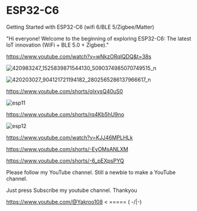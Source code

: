 # ESP32-C6
Getting Started with ESP32-C6 (wifi 6/BLE 5/Zigbee/Matter)

"Hi everyone! Welcome to the beginning of exploring ESP32-C6: The latest IoT innovation (WiFi + BLE 5.0 + Zigbee)."

https://www.youtube.com/watch?v=wNkzORqIQDQ&t=38s

![420983247_1525839871544130_5090374985070749515_n](https://github.com/YakrooThai/ESP32-C6/assets/56666070/8ca3e7ba-08e1-4bc8-a946-3c3203b8e9c0)


![420203027_904121721194182_2802565286137966617_n](https://github.com/YakrooThai/ESP32-C6/assets/56666070/591dda36-88b0-45b5-84b3-2b02598288da)

https://www.youtube.com/shorts/oIxysQ40uS0

![esp11](https://github.com/YakrooThai/ESP32-C6/assets/56666070/96943996-6d74-4314-b6df-a0c8b47af726)

https://www.youtube.com/shorts/rq4Kb5hU9no

![esp12](https://github.com/YakrooThai/ESP32-C6/assets/56666070/fc52b628-c39f-490d-83fb-d42754a98b06)

https://www.youtube.com/watch?v=KJJ46MPLHLk

https://www.youtube.com/shorts/-EyOMsANLXM

https://www.youtube.com/shorts/-6_pEXpsPYQ

Please follow my YouTube channel. Still a newbie to make a YouTube channel.

Just press Subscribe my youtube channel. Thankyou

https://www.youtube.com/@Yakroo108  < ===== ( -/|\-) 

